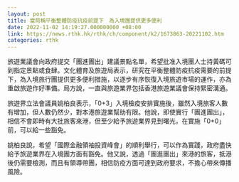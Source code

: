 ```yaml
---
layout: post
title: 當局稱平衡整體防疫抗疫前提下　為入境團提供更多便利
date: 2022-11-02 14:19:27.000000000 +08:00
link: https://news.rthk.hk/rthk/ch/component/k2/1673863-20221102.htm
categories: rthk
---
```


旅遊業議會向政府提交「團進團出」建議景點名單，希望批准入境團人士持黃碼可到指定景點或食肆。文化體育及旅遊局表示，研究在平衡整體防疫抗疫需要的前提下，為入境旅行團提供更多便利措施，以逐步有序恢復入境旅遊市場的運作，亦為重啟旅遊作好準備。局方說，一直與旅遊業界包括香港旅遊業議會保持緊密溝通。

旅遊界立法會議員姚柏良表示，「0+3」入境檢疫安排實施後，雖然入境旅客人數有增加，但人數仍然少，對本港旅遊業幫助有限。他說，即使實行「團進團出」，相信不會即時有大批旅客來港，但至少給予旅遊業界見到曙光，在實施「0+0」前，可以給一些豁免。

姚柏良說，希望「國際金融領袖投資峰會」的順利舉行，可以作為實踐，政府盡快給予旅遊業界在入境團方面有豁免。他又說，透過「團進團出」來港的旅客，抵港後仍需要檢測，而且有領導帶團，相信防疫方面可達到政府要求，不擔心帶來傳播風險。
